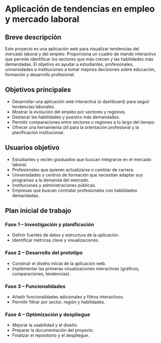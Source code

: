 # Aplicación de tendencias en empleo y mercado laboral

## Breve descripción
Este proyecto es una aplicación web para visualizar tendencias del mercado laboral y del empleo. Proporciona un cuadro de mando interactivo que permite identificar los sectores que más crecen y las habilidades más demandadas. El objetivo es ayudar a estudiantes, profesionales, universidades e instituciones a tomar mejores decisiones sobre educación, formación y desarrollo profesional.

## Objetivos principales
- Desarrollar una aplicación web interactiva (o dashboard) para seguir tendencias laborales.
- Mostrar la evolución del empleo por sectores y regiones.
- Destacar las habilidades y puestos más demandados.
- Permitir comparaciones entre sectores o regiones a lo largo del tiempo.
- Ofrecer una herramienta útil para la orientación profesional y la planificación institucional.

## Usuarios objetivo
- Estudiantes y recién graduados que buscan integrarse en el mercado laboral.
- Profesionales que quieren actualizarse o cambiar de carrera.
- Universidades y centros de formación que necesitan adaptar sus programas a la demanda del mercado.
- Instituciones y administraciones públicas.
- Empresas que buscan contratar profesionales con habilidades demandadas.

## Plan inicial de trabajo
### Fase 1 – Investigación y planificación
- Definir fuentes de datos y estructura de la aplicación.
- Identificar métricas clave y visualizaciones.

### Fase 2 – Desarrollo del prototipo
- Construir el diseño inicial de la aplicación web.
- Implementar las primeras visualizaciones interactivas (gráficos, comparaciones, tendencias).

### Fase 3 – Funcionalidades
- Añadir funcionalidades adicionales y filtros interactivos.
- Permitir filtrar por sector, región y habilidades.

### Fase 4 – Optimización y despliegue
- Mejorar la usabilidad y el diseño.
- Preparar la documentación del proyecto.
- Finalizar el repositorio y el despliegue.

